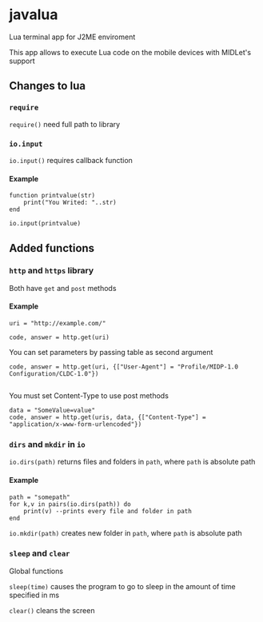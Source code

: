 # javalua
Lua terminal app for J2ME enviroment

This app allows to execute Lua code on the mobile devices with MIDLet's support

## Changes to lua

### `require`
`require()` need full path to library

### `io.input`
`io.input()` requires callback function
#### Example
```
function printvalue(str)
    print("You Writed: "..str)
end

io.input(printvalue)
```

## Added functions

### `http` and `https` library
Both have `get` and `post` methods

#### Example
```
uri = "http://example.com/"

code, answer = http.get(uri)
```
You can set parameters by passing table as second argument
```
code, answer = http.get(uri, {["User-Agent"] = "Profile/MIDP-1.0 Configuration/CLDC-1.0"})
 
```
You must set Content-Type to use post methods

```
data = "SomeValue=value"
code, answer = http.get(uris, data, {["Content-Type"] = "application/x-www-form-urlencoded"})
```

### `dirs` and `mkdir` in `io`
`io.dirs(path)` returns files and folders in `path`, where `path` is absolute path

#### Example
```
path = "somepath"
for k,v in pairs(io.dirs(path)) do
    print(v) --prints every file and folder in path
end
```
`io.mkdir(path)` creates new folder in `path`, where `path` is absolute path

### `sleep` and `clear`
Global functions

`sleep(time)` causes the program to go to sleep in the amount of time specified in ms

`clear()` cleans the screen